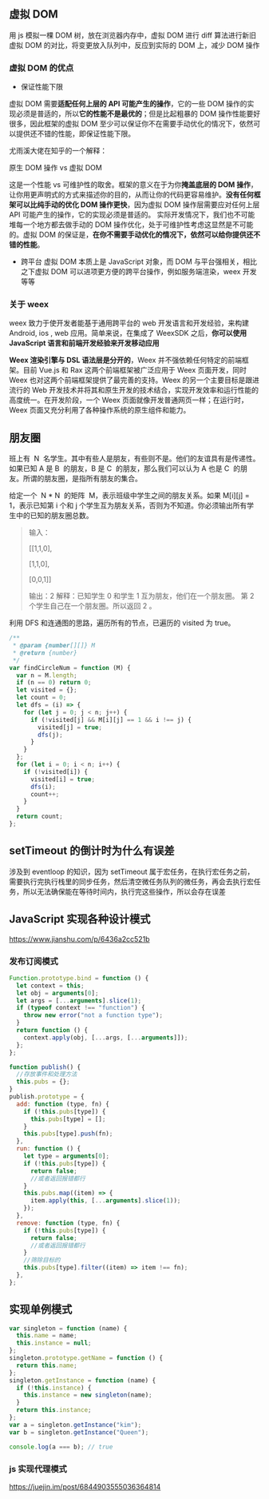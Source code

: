 ## 虚拟 DOM

用 js 模拟一棵 DOM 树，放在浏览器内存中，虚拟 DOM 进行 diff 算法进行新旧虚拟 DOM 的对比，将变更放入队列中，反应到实际的 DOM 上，减少 DOM 操作

### 虚拟 DOM 的优点

- 保证性能下限

虚拟 DOM 需要**适配任何上层的 API 可能产生的操作**，它的一些 DOM 操作的实现必须是普适的，所以**它的性能不是最优的**；但是比起粗暴的 DOM 操作性能要好很多，因此框架的虚拟 DOM 至少可以保证你不在需要手动优化的情况下，依然可以提供还不错的性能，即保证性能下限。

尤雨溪大佬在知乎的一个解释：

原生 DOM 操作 vs 虚拟 DOM

这是一个性能 vs 可维护性的取舍。框架的意义在于为你**掩盖底层的 DOM 操作**，让你用更声明式的方式来描述你的目的，从而让你的代码更容易维护。**没有任何框架可以比纯手动的优化 DOM 操作更快**，因为虚拟 DOM 操作层需要应对任何上层 API 可能产生的操作，它的实现必须是普适的。 实际开发情况下，我们也不可能堆每一个地方都去做手动的 DOM 操作优化，处于可维护性考虑这显然是不可能的。虚拟 DOM 的保证是，**在你不需要手动优化的情况下，依然可以给你提供还不错的性能**。

- 跨平台
  虚拟 DOM 本质上是 JavaScript 对象，而 DOM 与平台强相关，相比之下虚拟 DOM 可以进项更方便的跨平台操作，例如服务端渲染，weex 开发等等

### 关于 weex

weex 致力于使开发者能基于通用跨平台的 web 开发语言和开发经验，来构建 Android, ios , web 应用。简单来说，在集成了 WeexSDK 之后，**你可以使用 JavaScript 语言和前端开发经验来开发移动应用**

**Weex 渲染引擎与 DSL 语法层是分开的**，Weex 并不强依赖任何特定的前端框架。目前 Vue.js 和 Rax 这两个前端框架被广泛应用于 Weex 页面开发，同时 Weex 也对这两个前端框架提供了最完善的支持。Weex 的另一个主要目标是跟进流行的 Web 开发技术并将其和原生开发的技术结合，实现开发效率和运行性能的高度统一。在开发阶段，一个 Weex 页面就像开发普通网页一样；在运行时，Weex 页面又充分利用了各种操作系统的原生组件和能力。

## 朋友圈

班上有  N  名学生。其中有些人是朋友，有些则不是。他们的友谊具有是传递性。如果已知 A 是 B  的朋友，B 是 C  的朋友，那么我们可以认为 A 也是 C  的朋友。所谓的朋友圈，是指所有朋友的集合。

给定一个  N \* N  的矩阵  M，表示班级中学生之间的朋友关系。如果 M[i][j] = 1，表示已知第 i 个和 j 个学生互为朋友关系，否则为不知道。你必须输出所有学生中的已知的朋友圈总数。

> 输入：
>
> [[1,1,0],
>
> [1,1,0],
>
> [0,0,1]]
>
> 输出：2
> 解释：已知学生 0 和学生 1 互为朋友，他们在一个朋友圈。
> 第 2 个学生自己在一个朋友圈。所以返回 2 。

利用 DFS 和连通图的思路，遍历所有的节点，已遍历的 visited 为 true。

```js
/**
 * @param {number[][]} M
 * @return {number}
 */
var findCircleNum = function (M) {
  var n = M.length;
  if (n == 0) return 0;
  let visited = {};
  let count = 0;
  let dfs = (i) => {
    for (let j = 0; j < n; j++) {
      if (!visited[j] && M[i][j] == 1 && i !== j) {
        visited[j] = true;
        dfs(j);
      }
    }
  };
  for (let i = 0; i < n; i++) {
    if (!visited[i]) {
      visited[i] = true;
      dfs(i);
      count++;
    }
  }
  return count;
};
```

## setTimeout 的倒计时为什么有误差

涉及到 eventloop 的知识，因为 setTimeout 属于宏任务，在执行宏任务之前，需要执行完执行栈里的同步任务，然后清空微任务队列的微任务，再会去执行宏任务，所以无法确保能在等待时间内，执行完这些操作，所以会存在误差

## JavaScript 实现各种设计模式

https://www.jianshu.com/p/6436a2cc521b

### 发布订阅模式

```js
Function.prototype.bind = function () {
  let context = this;
  let obj = arguments[0];
  let args = [...arguments].slice(1);
  if (typeof context !== "function") {
    throw new error("not a function type");
  }
  return function () {
    context.apply(obj, [...args, [...arguments]]);
  };
};

function publish() {
  //存放事件和处理方法
  this.pubs = {};
}
publish.prototype = {
  add: function (type, fn) {
    if (!this.pubs[type]) {
      this.pubs[type] = [];
    }
    this.pubs[type].push(fn);
  },
  run: function () {
    let type = arguments[0];
    if (!this.pubs[type]) {
      return false;
      //或者返回报错都行
    }
    this.pubs.map((item) => {
      item.apply(this, [...arguments].slice(1));
    });
  },
  remove: function (type, fn) {
    if (!this.pubs[type]) {
      return false;
      //或者返回报错都行
    }
    //筛除目标的
    this.pubs[type].filter((item) => item !== fn);
  },
};
```

## 实现单例模式

```js
var singleton = function (name) {
  this.name = name;
  this.instance = null;
};
singleton.prototype.getName = function () {
  return this.name;
};
singleton.getInstance = function (name) {
  if (!this.instance) {
    this.instance = new singleton(name);
  }
  return this.instance;
};
var a = singleton.getInstance("kim");
var b = singleton.getInstance("Queen");

console.log(a === b); // true
```

### js 实现代理模式

https://juejin.im/post/6844903555036364814
